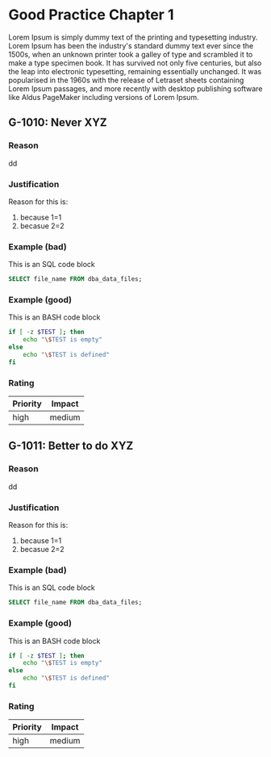 # Good Practice Chapter 1

<!-- markdownlint-configure-file { "MD024":
    { "allow_different_nesting": true } }
-->
Lorem Ipsum is simply dummy text of the printing and typesetting industry. Lorem
Ipsum has been the industry's standard dummy text ever since the 1500s, when an
unknown printer took a galley of type and scrambled it to make a type specimen
book. It has survived not only five centuries, but also the leap into electronic
typesetting, remaining essentially unchanged. It was popularised in the 1960s
with the release of Letraset sheets containing Lorem Ipsum passages, and more
recently with desktop publishing software like Aldus PageMaker including
versions of Lorem Ipsum.

## G-1010: Never XYZ

### Reason

dd

### Justification

Reason for this is:

1. because 1=1
2. becasue 2=2

### Example (bad)

This is an SQL code block

```SQL
SELECT file_name FROM dba_data_files;
```

### Example (good)

This is an BASH code block

```BASH
if [ -z $TEST ]; then
    echo "\$TEST is empty"
else
    echo "\$TEST is defined"
fi
```

### Rating

| Priority | ​Impact  |
|----------|--------|
| high     | medium |

## G-1011: Better to do XYZ

### Reason

dd

### Justification

Reason for this is:

1. because 1=1
2. becasue 2=2

### Example (bad)

This is an SQL code block

```SQL
SELECT file_name FROM dba_data_files;
```

### Example (good)

This is an BASH code block

```BASH
if [ -z $TEST ]; then
    echo "\$TEST is empty"
else
    echo "\$TEST is defined"
fi
```

### Rating

| Priority | ​Impact  |
|----------|--------|
| high     | medium |
